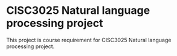 CISC3025 Natural language processing project
============================================

This project is course requirement for CISC3025 Natural language processing project.